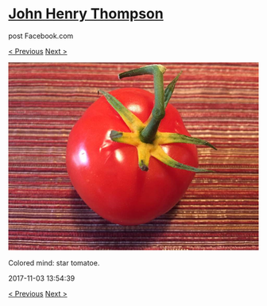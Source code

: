 # [John Henry Thompson](../README.md)
post Facebook.com

[< Previous](2017-11-05-2.md) [Next >](2017-11-03-2.md)

[![](../media/2017-11-03/Timeline-Photos-Colored-mind-star-tomatoe.jpg)](../README.md)

Colored mind: star tomatoe.

2017-11-03 13:54:39

[< Previous](2017-11-05-2.md) [Next >](2017-11-03-2.md)